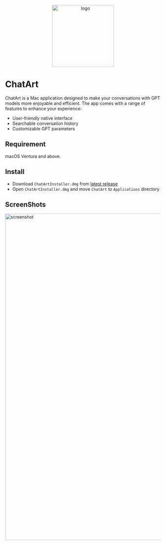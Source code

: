 <p align="center">
  <img width="200" alt="logo" src="https://user-images.githubusercontent.com/22269397/231018663-e048a66d-03c9-4b03-a26c-9f1e1267bca1.png">
</p>

ChatArt
========

ChatArt is a Mac application designed to make your conversations with GPT models more enjoyable and efficient. The app comes with a range of features to enhance your experience:

- User-friendly native interface
- Searchable conversation history
- Customizable GPT parameters

## Requirement

macOS Ventura and above.

## Install

- Download `ChatArtInstaller.dmg` from [latest release](https://github.com/maiyama18/ChatArtApp/releases/latest)
- Open `ChatArtInstaller.dmg` and move `ChatArt` to `Applications` directory

## ScreenShots

<img width="1054" alt="screenshot" src="https://user-images.githubusercontent.com/22269397/231018243-dcd61e9c-df29-41b9-8017-199ec962bfe8.png">
